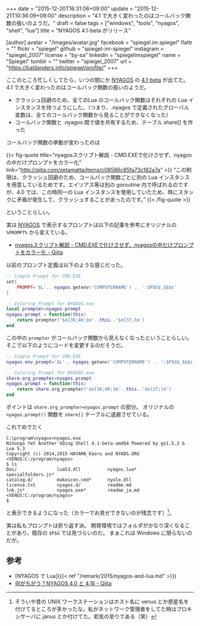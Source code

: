 +++
date = "2015-12-20T16:31:06+09:00"
update = "2015-12-21T10:36:09+09:00"
description = "4.1 で大きく変わったのはコールバック関数の扱いのようだ。"
draft = false
tags = ["windows", "tools", "nyagos", "shell", "lua"]
title = "NYAGOS 4.1-beta がリリース"

[author]
  avatar = "/images/avatar.jpg"
  facebook = "spiegel.im.spiegel"
  flattr = ""
  flickr = "spiegel"
  github = "spiegel-im-spiegel"
  instagram = "spiegel_2007"
  license = "by-sa"
  linkedin = "spiegelimspiegel"
  name = "Spiegel"
  tumblr = ""
  twitter = "spiegel_2007"
  url = "https://baldanders.info/spiegel/profile/"
+++

ここのところ忙しくしてたら，いつの間にか [NYAGOS] の [4.1-beta](https://github.com/zetamatta/nyagos/releases/tag/4.1-beta) が出てた。
4.1 で大きく変わったのはコールバック関数の扱いのようだ。

- クラッシュ回避のため、全てのLua のコールバック関数はそれぞれの Lua インスタンスを持つようにした。（つまり、.nyagos で定義されたグローバル変数は、全てのコールバック関数から見ることができなくなった）
- コールバック関数と .nyagos 間で値を共有するため、テーブル share[] を作った

コールバック関数の挙動が変わったのは

{{< fig-quote title="nyagosスクリプト解説 - CMD.EXEで化けさせず、nyagosの中だけプロンプトをカラー化" link="http://qiita.com/zetamatta/items/c08586c85fa73c182a7a" >}}
<q>この制限は、クラッシュ回避のため、コールバック関数ごとに別の Lua インスタンスを用意しているためです。エイリアス等は別の goroutine 内で呼ばれるのですが、4.0 では、この時同一の Lua インスタンスを使用していたため、時にスタックに矛盾が発生して、クラッシュすることがあったのです。</q>
{{< /fig-quote >}}

ということらしい。

実は [NYAGOS] で表示するプロンプトは以下の記事を参考にオリジナルの `%PROMPT%` から変えている。

- [nyagosスクリプト解説 - CMD.EXEで化けさせず、nyagosの中だけプロンプトをカラー化 - Qiita](http://qiita.com/zetamatta/items/c08586c85fa73c182a7a)

以前のプロンプト定義は以下のような感じだった。

```lua
-- Simple Prompt for CMD.EXE
set{
    PROMPT='$L'.. nyagos.getenv('COMPUTERNAME') .. ':$P$G$_$$$s'
}

-- Coloring Prompt for NYAGOS.exe
local prompter=nyagos.prompt
nyagos.prompt = function(this)
    return prompter('$e[36;40;1m'..this..'$e[37;1m')
end
```

この中の `prompter` がコールバック関数から見えなくなったということらしい。
そこで以下のようにコードを変更するのだそうだ。

```lua
-- Simple Prompt for CMD.EXE
nyagos.env.prompt='$L'.. nyagos.getenv('COMPUTERNAME') .. ':$P$G$_$$$s'

-- Coloring Prompt for NYAGOS.exe
share.org_prompter=nyagos.prompt
nyagos.prompt = function(this)
    return share.org_prompter('$e[36;40;1m'..this..'$e[37;1m')
end
```

ポイントは `share.org_prompter=nyagos.prompt` の部分。
オリジナルの `nyagos.prompt()` 関数を `share[]` テーブルに退避させている。

これでめでたく

```
C:\program\nyagos>nyagos.exe
Nihongo Yet Another GOing Shell 4.1-beta-amd64 Powered by go1.5.2 & Lua 5.3
Copyright (c) 2014,2015 HAYAMA_Kaoru and NYAOS.ORG
<VENUS:C:/program/nyagos>
$ ls
Doc/               lua53.dll          nyagos.lua*        specialfolders.js*
catalog.d/         makeicon.cmd*      nyole.dll
license.txt        nyagos.d/          readme.md
lnk.js*            nyagos.exe*        readme_ja.md
<VENUS:C:/program/nyagos>
$
```

と表示できるようになった（カラーでお見せできないのが残念です）[^a]。

[^a]: そういや昔の UNIX ワークステーションはホスト名に venus とか惑星名を付けてるところが多かったな。私がネットワーク管理者をしてた時はプロキシサーバに janus とか付けてた。若気の至りである（笑）

実は私もプロンプトは折り返す派。
開発環境ではフォルダがかなり深くなることがあり，既存の `$P$G` では見づらいのだ。
まぁこれは Windows に限らないのだが。

## 参考

- [NYAGOS で Lua]({{< ref "/remark/2015/nyagos-and-lua.md" >}})
- [何がちがう？NYAGOS 4.0 と 4.1β - Qiita](http://qiita.com/zetamatta/items/75840096f8279dd641a8)

[NYAGOS]: http://www.nyaos.org/index.cgi?p=NYAGOS "NYAOS.ORG - NYAGOS"
[Lua]: http://www.lua.org/ "The Programming Language Lua"
